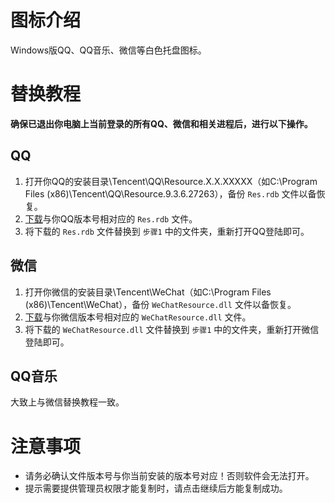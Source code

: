 # 图标介绍 #
Windows版QQ、QQ音乐、微信等白色托盘图标。

# 替换教程 #
__确保已退出你电脑上当前登录的所有QQ、微信和相关进程后，进行以下操作。__
## QQ ##
1. 打开你QQ的安装目录\Tencent\QQ\Resource.X.X.XXXXX（如C:\Program Files (x86)\Tencent\QQ\Resource.9.3.6.27263），备份 `Res.rdb` 文件以备恢复。
2. [下载](https://github.com/Wittoy/Tray-Icon/tree/master/QQIcon)与你QQ版本号相对应的 `Res.rdb` 文件。
3. 将下载的 `Res.rdb` 文件替换到 `步骤1` 中的文件夹，重新打开QQ登陆即可。

## 微信 ##
1. 打开你微信的安装目录\Tencent\WeChat（如C:\Program Files (x86)\Tencent\WeChat），备份 `WeChatResource.dll` 文件以备恢复。
2. [下载](https://github.com/Wittoy/Tray-Icon/tree/master/WeChat)与你微信版本号相对应的 `WeChatResource.dll` 文件。
3. 将下载的 `WeChatResource.dll` 文件替换到 `步骤1` 中的文件夹，重新打开微信登陆即可。

## QQ音乐 ##
大致上与微信替换教程一致。

# 注意事项 #
- 请务必确认文件版本号与你当前安装的版本号对应！否则软件会无法打开。
- 提示需要提供管理员权限才能复制时，请点击继续后方能复制成功。